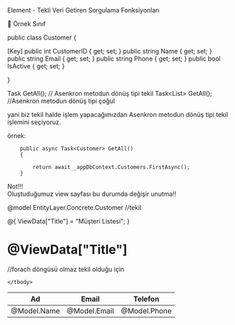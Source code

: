 ﻿Element - Tekli Veri Getiren Sorgulama Fonksiyonları

🔸 Örnek Sınıf

public class Customer {

[Key]
public int CustomerID { get; set; }
public string Name { get; set; }
public string Email { get; set; }
public string Phone { get; set; }
public bool IsActive { get; set; }

}

Task<Customer> GetAll();  // Asenkron metodun dönüş tipi tekil
Task<List<Customer>> GetAll(); //Asenkron metodun dönüş tipi çoğul

yani biz tekil halde işlem yapacağımızdan Asenkron metodun dönüş tipi tekil işlemini seçiyoruz.


örnek:

        public async Task<Customer> GetAll()
        {

            return await _appDbContext.Customers.FirstAsync();
        }
        
 Not!!!       
Oluştuduğumuz view sayfası bu durumda değişir unutma!!

 @model EntityLayer.Concrete.Customer //tekil

@{
    ViewData["Title"] = "Müşteri Listesi";
}

<h1>@ViewData["Title"]</h1>

<table class="table">
    <thead>
        <tr>
            <th>Ad</th>
            <th>Email</th>
            <th>Telefon</th>
        </tr>
    </thead>
    <tbody>
    //forach döngüsü olmaz tekil olduğu için 
        <tr>
            <td>@Model.Name</td>
            <td>@Model.Email</td>
            <td>@Model.Phone</td>
        </tr>
       
    </tbody>
</table>




